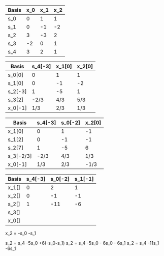 | Basis | x_0 | x_1 | x_2 |
| ----- | --- | --- | --- |
| s_0   | 0   | 1   | 1   |
| s_1   | 0   | -1  | -2  |
| s_2   | 3   | -3  | 2   |
| s_3   | -2  | 0   | 1   |
| s_4   | 3   | 2   | 1   |

| Basis   | s_4[-3] | x_1[0] | x_2[0] |
| ------- | ------- | ------ | ------ |
| s_0[0]  | 0       | 1      | 1      |
| s_1[0]  | 0       | -1     | -2     |
| s_2[-3] | 1       | -5     | 1      |
| s_3[2]  | -2/3    | 4/3    | 5/3    |
| x_0[-1] | 1/3     | 2/3    | 1/3    |

| Basis     | s_4[-3] | s_0[-2] | x_2[0] |
| --------- | ------- | ------- | ------ |
| x_1[0]    | 0       | 1       | -1     |
| s_1[2]    | 0       | -1      | -1     |
| s_2[7]    | 1       | -5      | 6      |
| s_3[-2/3] | -2/3    | 4/3     | 1/3    |
| x_0[-1]   | 1/3     | 2/3     | -1/3   |

| Basis | s_4[-3] | s_0[-2] | s_1[-1] |
| ----- | ------- | ------- | ------- |
| x_1[] | 0       | 2       | 1       |
| x_2[] | 0       | -1      | -1      |
| s_2[] | 1       | -11     | -6      | 
| s_3[] |         |         |         |
| x_0[] |         |         |         |

x_2 = -s_0 -s_1

s_2 = s_4 -5s_0 +6(-s_0-s_1)
s_2 = s_4 -5s_0 - 6s_0 - 6s_1
s_2 = s_4 -11s_1 -6s_1